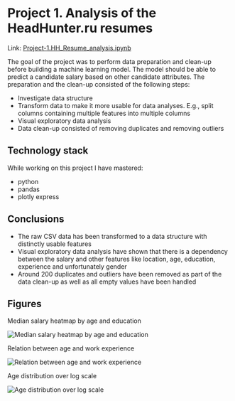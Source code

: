 # Project 1. Analysis of the HeadHunter.ru resumes
Link: [Project-1.HH_Resume_analysis.ipynb](https://github.com/helios12/DataScienceProjects/blob/main/projects/project-1/Project-1.HH_Resume_analysis.ipynb)

The goal of the project was to perform data preparation and clean-up before building a machine learning model. The model should be able to predict a candidate salary based on other candidate attributes. The preparation and the clean-up consisted of the following steps:

* Investigate data structure
* Transform data to make it more usable for data analyses. E.g., split columns containing multiple features into multiple columns
* Visual exploratory data analysis
* Data clean-up consisted of removing duplicates and removing outliers

## Technology stack
While working on this project I have mastered:

* python
* pandas
* plotly express

## Conclusions
* The raw CSV data has been transformed to a data structure with distinctly usable features
* Visual exploratory data analysis have shown that there is a dependency between the salary and other features like location, age, education, experience and unfortunately gender
* Around 200 duplicates and outliers have been removed as part of the data clean-up as well as all empty values have been handled

## Figures
Median salary heatmap by age and education

![Median salary heatmap by age and education](https://i.imgur.com/uxCl2ez.png) 

Relation between age and work experience

![Relation between age and work experience](https://i.imgur.com/pfDjL0Y.png) 

Age distribution over log scale

![Age distribution over log scale](https://i.imgur.com/IILwbR9.png)